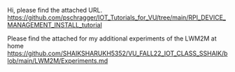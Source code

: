 Hi, please find the attached URL.
https://github.com/pschragger/IOT_Tutorials_for_VU/tree/main/RPI_DEVICE_MANAGEMENT_INSTALL_tutorial

 
 Please find the attached for my additional experiments of the LWM2M  at home
https://github.com/SHAIKSHARUKH5352/VU_FALL22_IOT_CLASS_SSHAIK/blob/main/LWM2M/Experiments.md
